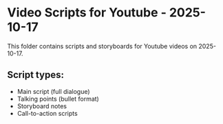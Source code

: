 # Video Scripts for Youtube - 2025-10-17

This folder contains scripts and storyboards for Youtube videos on 2025-10-17.

## Script types:
- Main script (full dialogue)
- Talking points (bullet format)
- Storyboard notes
- Call-to-action scripts
